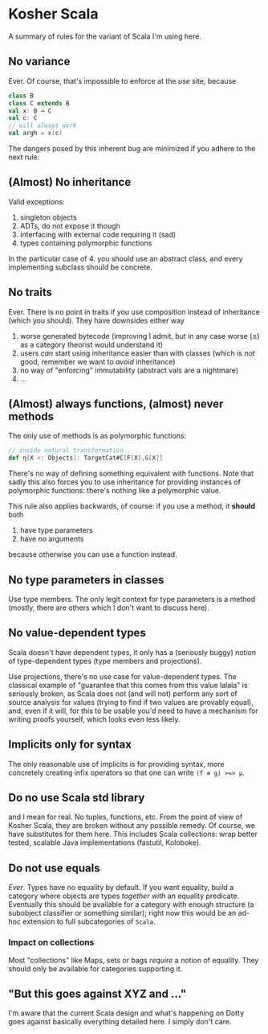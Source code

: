 # Kosher Scala

A summary of rules for the variant of Scala I'm using here.

## No variance

Ever. Of course, that's impossible to enforce at the *use* site, because

``` scala
class B
class C extends B
val x: B → C
val c: C
// will always work
val argh = x(c)
```

The dangers posed by this inherent bug are minimized if you adhere to the next rule:

## (Almost) No inheritance

Valid exceptions:

1. singleton objects
2. ADTs, do not expose it though
3. interfacing with external code requiring it (sad)
4. types containing polymorphic functions

In the particular case of 4. you should use an abstract class, and every implementing subclass should be concrete.

## No traits

Ever. There is no point in traits if you use composition instead of inheritance (which you should). They have downsides either way

1. worse generated bytecode (improving I admit, but in any case worse (≤) as a category theorist would understand it)
2. users *can* start using inheritance easier than with classes (which is *not* good, remember we want to *avoid* inheritance)
3. no way of "enforcing" immutability (abstract vals are a nightmare)
4. ...

## (Almost) always functions, (almost) never methods

The only use of methods is as polymorphic functions:

``` scala
// inside natural transformation
def η[X <: Objects]: TargetCat#C[F[X],G[X]]
```

There's no way of defining something equivalent with functions. Note that sadly this also forces you to use inheritance for providing instances of polymorphic functions: there's nothing like a polymorphic value.

This rule also applies backwards, of course: if you use a method, it **should** both

1. have type parameters
2. have *no* arguments

because otherwise you can use a function instead.

## No type parameters in classes

Use type members. The only legit context for type parameters is a method (mostly, there are others which I don't want to discuss here).

## No value-dependent types

Scala doesn't have dependent types, it only has a (seriously buggy) notion of type-dependent types (type members and projections).

Use projections, there's no use case for value-dependent types. The classical example of "guarantee that this comes from this value lalala" is seriously broken, as Scala does not (and will not) perform any sort of source analysis for values (trying to find if two values are provably equal), and, even if it will, for this to be usable you'd need to have a mechanism for writing proofs yourself, which looks even less likely.

## Implicits only for syntax

The only reasonable use of implicits is for providing syntax, more concretely creating infix operators so that one can write `(f ⊗ g) >=> μ`.

## Do no use Scala std library

and I mean for real. No tuples, functions, etc. From the point of view of Kosher Scala, they are broken without any possible remedy. Of course, we have substitutes for them here. This includes Scala collections: wrap better tested, scalable Java implementations (fastutil, Koloboke).

## Do not use equals

*Ever*. Types have no equality by default. If you want equality, build a category where objects are types *together with* an equality predicate. Eventually this should be available for a category with enough structure (a subobject classifier or something similar); right now this would be an ad-hoc extension to full subcategories of `Scala`.

### Impact on collections

Most "collections" like Maps, sets or bags *require* a notion of equality. They should only be available for categories supporting it.

<!--
  NOTE the way I see it now

  - free monoids will be wrapped arrays for Scala, something else in other cases (generic stacks if possible)
  - bags will be wrapped fastutil hashmaps with custom equality
  - sets will be wrapped fastutil hashsets with custom equality
  - maps will be *morphisms* in a category. 
-->

## "But this goes against XYZ and ..."

I'm aware that the current Scala design and what's happening on Dotty goes against basically everything detailed here. I simply don't care.
